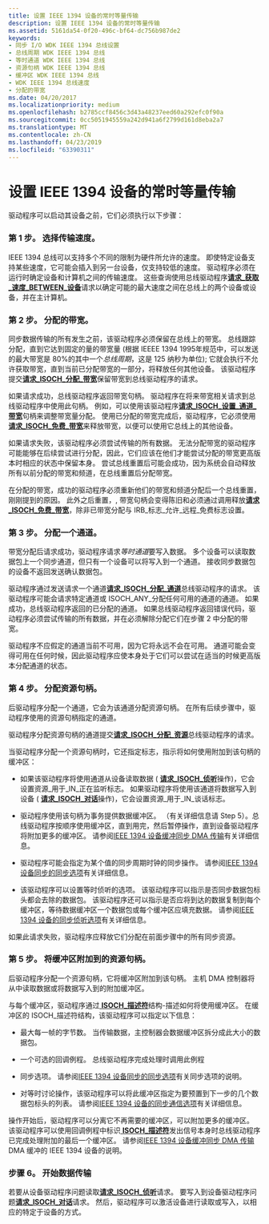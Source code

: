 ```yaml
---
title: 设置 IEEE 1394 设备的常时等量传输
description: 设置 IEEE 1394 设备的常时等量传输
ms.assetid: 5161da54-0f20-496c-bf64-dc756b987de2
keywords:
- 同步 I/O WDK IEEE 1394 总线设置
- 总线周期 WDK IEEE 1394 总线
- 等时通道 WDK IEEE 1394 总线
- 资源句柄 WDK IEEE 1394 总线
- 缓冲区 WDK IEEE 1394 总线
- WDK IEEE 1394 总线速度
- 分配的带宽
ms.date: 04/20/2017
ms.localizationpriority: medium
ms.openlocfilehash: b2785ccf8456c3d43a48237eed60a292efc0f90a
ms.sourcegitcommit: 0cc5051945559a242d941a6f2799d161d8eba2a7
ms.translationtype: MT
ms.contentlocale: zh-CN
ms.lasthandoff: 04/23/2019
ms.locfileid: "63390311"
---
```

# <a name="setting-up-isochronous-transfer-for-ieee-1394-devices"></a>设置 IEEE 1394 设备的常时等量传输


驱动程序可以启动其设备之前，它们必须执行以下步骤：

### <a href="" id="step-1---choose-the-transfer-speed-"></a>第 1 步。 选择传输速度。

IEEE 1394 总线可以支持多个不同的限制为硬件所允许的速度。 即使特定设备支持某些速度，它可能会插入到另一台设备，仅支持较低的速度。 驱动程序必须在运行时确定设备和计算机之间的传输速度。 这些查询使用总线驱动程序[**请求\_获取\_速度\_BETWEEN\_设备**](https://msdn.microsoft.com/library/windows/hardware/ff537645)请求以确定可能的最大速度之间在总线上的两个设备或设备，并在主计算机。

### <a href="" id="step-2---allocate-bandwidth-"></a>第 2 步。 分配的带宽。

同步数据传输的所有发生之前，该驱动程序必须保留在总线上的带宽。 总线跟踪分配，直到它达到固定的量的带宽量 (根据 IEEEE 1394 1995年规范中，可以发送的最大带宽是 80%的其中一个*总线周期*，这是 125 纳秒为单位); 它就会执行不允许获取带宽，直到当前已分配带宽的一部分，将释放任何其他设备。 该驱动程序提交[**请求\_ISOCH\_分配\_带宽**](https://msdn.microsoft.com/library/windows/hardware/ff537647)保留带宽到总线驱动程序的请求。

如果请求成功，总线驱动程序返回带宽句柄。 驱动程序在将来带宽相关请求到总线驱动程序中使用此句柄。 例如，可以使用该驱动程序[**请求\_ISOCH\_设置\_通道\_带宽**](https://msdn.microsoft.com/library/windows/hardware/ff537658)句柄来调整带宽量分配。 使用已分配的带宽完成后，驱动程序，它必须使用[**请求\_ISOCH\_免费\_带宽**](https://msdn.microsoft.com/library/windows/hardware/ff537652)来释放带宽，以便可以使用它总线上的其他设备。

如果请求失败，该驱动程序必须尝试传输的所有数据。 无法分配带宽的驱动程序可能能够在后续尝试进行分配，因此，它们应该在他们才能尝试分配的带宽更高版本时相应的状态中保留本身。 尝试总线重置后可能会成功，因为系统会自动释放所有以前分配的带宽和频道，在总线重置后分配带宽。

在分配的带宽，成功的驱动程序必须重新他们的带宽和频道分配后一个总线重置，刚刚提到的原因。 此外之后重置，, 带宽句柄会变得陈旧和必须通过调用释放[**请求\_ISOCH\_免费\_带宽**](https://msdn.microsoft.com/library/windows/hardware/ff537652)，除非已带宽分配与 IRB\_标志\_允许\_远程\_免费标志设置。

### <a href="" id="step-3---allocate-a-channel-"></a>第 3 步。 分配一个通道。

带宽分配后请求成功，驱动程序请求*等时通道*要写入数据。 多个设备可以读取数据包上一个同步通道，但只有一个设备可以将写入到一个通道。 接收同步数据包的设备不返回发送确认数据包。

驱动程序通过发送请求一个通道[**请求\_ISOCH\_分配\_通道**](https://msdn.microsoft.com/library/windows/hardware/ff537648)总线驱动程序的请求。 该驱动程序可能会请求特定通道或 ISOCH\_ANY\_分配任何可用的通道的通道。 如果成功，总线驱动程序返回的已分配的通道。 如果总线驱动程序返回错误代码，驱动程序必须尝试传输的所有数据，并在必须解除分配它们在步骤 2 中分配的带宽。

驱动程序不应假定的通道当前不可用，因为它将永远不会在可用。 通道可能会变得可用在任何时候，因此驱动程序应使本身处于它们可以尝试在适当的时候更高版本分配通道的状态。

### <a href="" id="step-4---allocate-a-resource-handle-"></a>第 4 步。 分配资源句柄。

后驱动程序分配一个通道，它会为该通道分配资源句柄。 在所有后续步骤中，驱动程序使用的资源句柄指定的通道。

驱动程序分配资源句柄的通道提交[**请求\_ISOCH\_分配\_资源**](https://msdn.microsoft.com/library/windows/hardware/ff537649)总线驱动程序的请求。

当驱动程序分配一个资源句柄时，它还指定标志，指示将如何使用附加到该句柄的缓冲区：

-   如果该驱动程序将使用通道从设备读取数据 ( [**请求\_ISOCH\_侦听**](https://msdn.microsoft.com/library/windows/hardware/ff537655)操作)，它会设置资源\_用于\_IN\_正在监听标志。 如果驱动程序将使用该通道将数据写入到设备 ( [**请求\_ISOCH\_对话**](https://msdn.microsoft.com/library/windows/hardware/ff537660)操作)，它会设置资源\_用于\_IN\_谈话标志。

-   驱动程序使用该句柄为事务提供数据缓冲区。 （有关详细信息请 Step 5）。总线驱动程序按顺序使用缓冲区，直到用完，然后暂停操作，直到设备驱动程序将附加更多的缓冲区。 请参阅[IEEE 1394 设备缓冲同步 DMA 传输](https://msdn.microsoft.com/library/windows/hardware/ff537014)有关详细信息。

-   驱动程序可能会指定为某个值的同步周期时钟的同步操作。 请参阅[IEEE 1394 设备同步的同步选项](https://msdn.microsoft.com/library/windows/hardware/ff537379)有关详细信息。

-   该驱动程序可以设置等时侦听的选项。 该驱动程序可以指示是否同步数据包标头都会去除的数据包。 该驱动程序还可以指示是否应将到达的数据复制到每个缓冲区，等待数据缓冲区一个数据包或每个缓冲区应填充数据。 请参阅[IEEE 1394 设备的同步侦听选项](https://msdn.microsoft.com/library/windows/hardware/ff537377)有关详细信息。

如果此请求失败，驱动程序应释放它们分配在前面步骤中的所有同步资源。

### <a href="" id="step-5---attach-buffers-to-the-resource-handle-"></a>第 5 步。 将缓冲区附加到的资源句柄。

后驱动程序分配一个资源句柄，它将缓冲区附加到该句柄。 主机 DMA 控制器将从中读取数据或将数据写入到的附加缓冲区。

与每个缓冲区，驱动程序通过[ **ISOCH\_描述符**](https://msdn.microsoft.com/library/windows/hardware/ff537401)结构-描述如何将使用缓冲区。 在缓冲区的 ISOCH\_描述符结构，该驱动程序可以指定以下信息：

-   最大每一帧的字节数。 当传输数据，主控制器会数据缓冲区拆分成此大小的数据包。

-   一个可选的回调例程。 总线驱动程序完成处理时调用此例程

-   同步选项。 请参阅[IEEE 1394 设备同步的同步选项](https://msdn.microsoft.com/library/windows/hardware/ff537379)有关同步选项的说明。

-   对等时讨论操作，该驱动程序可以将此缓冲区指定为要预置到下一步的几个数据包标头的列表。 请参阅[IEEE 1394 设备的同步通信选项](https://msdn.microsoft.com/library/windows/hardware/ff537380)有关详细信息。

操作开始后，驱动程序可以分离它不再需要的缓冲区，可以附加更多的缓冲区。 该驱动程序可以使用回调例程中标识[ **ISOCH\_描述符**](https://msdn.microsoft.com/library/windows/hardware/ff537401)发出信号本身时总线驱动程序已完成处理附加的最后一个缓冲区。 请参阅[IEEE 1394 设备缓冲同步 DMA 传输](https://msdn.microsoft.com/library/windows/hardware/ff537014)DMA 缓冲的 IEEE 1394 设备的说明。

### <a href="" id="step-6---begin-the-data-transfer"></a>步骤 6。 开始数据传输

若要从设备驱动程序问题读取[**请求\_ISOCH\_侦听**](https://msdn.microsoft.com/library/windows/hardware/ff537655)请求。 要写入到设备驱动程序问题[**请求\_ISOCH\_对话**](https://msdn.microsoft.com/library/windows/hardware/ff537660)请求。 然后，驱动程序可以激活设备进行读取或写入，以相应的特定于设备的方式。

 

 




